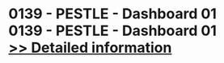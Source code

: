 # 0139 - PESTLE - Dashboard 01<br />0139 - PESTLE - Dashboard 01<br />[>> Detailed information](https://secure.shareit.com/shareit/product.html?productid=300995023&affiliateid=200057808)